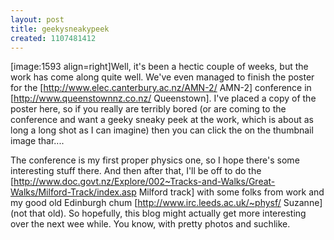 ```yaml
---
layout: post
title: geekysneakypeek
created: 1107481412
---
```

[image:1593 align=right]Well, it's been a hectic couple of weeks, but the work has come along quite well.  We've even managed to finish the poster for the [http://www.elec.canterbury.ac.nz/AMN-2/ AMN-2] conference in [http://www.queenstownnz.co.nz/ Queenstown].  I've placed a copy of the poster here, so if you really are terribly bored (or are coming to the conference and want a geeky sneaky peek at the work, which is about as long a long shot as I can imagine) then you can click the on the thumbnail image thar....

The conference is my first proper physics one, so I hope there's some interesting stuff there.  And then after that, I'll be off to do the [http://www.doc.govt.nz/Explore/002~Tracks-and-Walks/Great-Walks/Milford-Track/index.asp Milford track] with some folks from work and my good old Edinburgh chum [http://www.irc.leeds.ac.uk/~physf/ Suzanne] (not that old).  So hopefully, this blog might actually get more interesting over the next wee while.  You know, with pretty photos and suchlike.
<!--break-->
